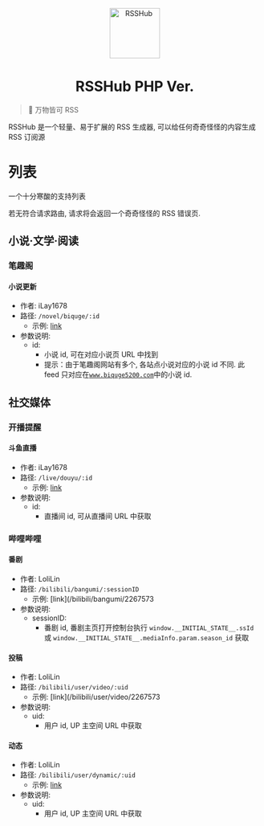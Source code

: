 <p align="center">
<img src="https://i.imgur.com/NZpRScX.png" alt="RSSHub" width="100">
</p>
<h1 align="center">RSSHub PHP Ver.</h1>

> 🍰 万物皆可 RSS

RSSHub 是一个轻量、易于扩展的 RSS 生成器, 可以给任何奇奇怪怪的内容生成 RSS 订阅源

# 列表

一个十分寒酸的支持列表

若无符合请求路由, 请求将会返回一个奇奇怪怪的 RSS 错误页.

## 小说·文学·阅读

### 笔趣阁

#### 小说更新

- 作者: iLay1678
- 路径: `/novel/biquge/:id`
  - 示例: [link](/novel/biquge/79_79883)
- 参数说明:
  - id:
    - 小说 id, 可在对应小说页 URL 中找到
    - 提示：由于笔趣阁网站有多个, 各站点小说对应的小说 id 不同. 此 feed 只对应在[`www.biquge5200.com`](https://www.biquge5200.com/)中的小说 id.


## 社交媒体

### 开播提醒

#### 斗鱼直播

- 作者: iLay1678
- 路径: `/live/douyu/:id`
  - 示例: [link](/live/douyu/1126960)
- 参数说明:
  - id:
    - 直播间 id, 可从直播间 URL 中获取

### 哔哩哔哩

#### 番剧

- 作者: LoliLin
- 路径: `/bilibili/bangumi/:sessionID`
  - 示例: [link](/bilibili/bangumi/2267573
- 参数说明:
  - sessionID:
    - 番剧 id, 番剧主页打开控制台执行 `window.__INITIAL_STATE__.ssId` 或 `window.__INITIAL_STATE__.mediaInfo.param.season_id` 获取

#### 投稿

- 作者: LoliLin
- 路径: `/bilibili/user/video/:uid`
  - 示例: [link](/bilibili/user/video/2267573
- 参数说明:
  - uid:
    - 用户 id, UP 主空间 URL 中获取

#### 动态

- 作者: LoliLin
- 路径: `/bilibili/user/dynamic/:uid`
  - 示例: [link](/bilibili/user/dynamic/2267573)
- 参数说明:
  - uid:
    - 用户 id, UP 主空间 URL 中获取
